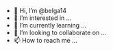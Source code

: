 - 👋 Hi, I’m @belga14
- 👀 I’m interested in ...
- 🌱 I’m currently learning ...
- 💞️ I’m looking to collaborate on ...
- 📫 How to reach me ...

<!---
belga14/belga14 is a ✨ special ✨ repository because its `README.md` (this file) appears on your GitHub profile.
You can click the Preview link to take a look at your changes.
---
